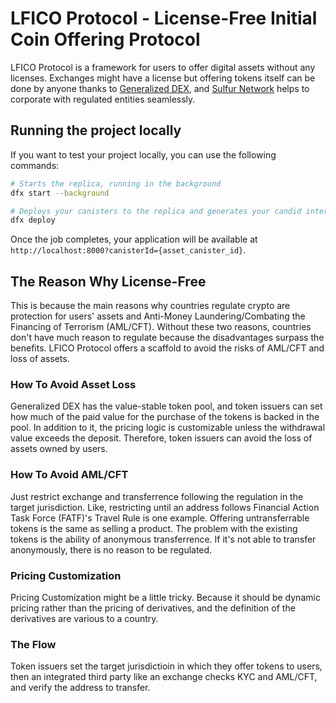 # LFICO Protocol - License-Free Initial Coin Offering Protocol

LFICO Protocol is a framework for users to offer digital assets without any licenses. Exchanges might have a license but offering tokens itself can be done by anyone thanks to [Generalized DEX](https://github.com/kentomisawa/generalized-dex), and [Sulfur Network](https://github.com/kentomisawa/sulfur) helps to corporate with regulated entities seamlessly.

## Running the project locally

If you want to test your project locally, you can use the following commands:

```bash
# Starts the replica, running in the background
dfx start --background

# Deploys your canisters to the replica and generates your candid interface
dfx deploy
```

Once the job completes, your application will be available at `http://localhost:8000?canisterId={asset_canister_id}`.

## The Reason Why License-Free

This is because the main reasons why countries regulate crypto are protection for users' assets and Anti-Money Laundering/Combating the Financing of Terrorism (AML/CFT). Without these two reasons, countries don't have much reason to regulate because the disadvantages surpass the benefits. LFICO Protocol offers a scaffold to avoid the risks of AML/CFT and loss of assets.

### How To Avoid Asset Loss

Generalized DEX has the value-stable token pool, and token issuers can set how much of the paid value for the purchase of the tokens is backed in the pool. In addition to it, the pricing logic is customizable unless the withdrawal value exceeds the deposit. Therefore, token issuers can avoid the loss of assets owned by users.  

### How To Avoid AML/CFT

Just restrict exchange and transferrence following the regulation in the target jurisdiction. Like, restricting until an address follows Financial Action Task Force (FATF)'s Travel Rule is one example. Offering untransferrable tokens is the same as selling a product. The problem with the existing tokens is the ability of anonymous transferrence. If it's not able to transfer anonymously, there is no reason to be regulated.

### Pricing Customization

Pricing Customization might be a little tricky. Because it should be dynamic pricing rather than the pricing of derivatives, and the definition of the derivatives are various to a country. 

### The Flow

Token issuers set the target jurisdictioin in which they offer tokens to users, then an integrated third party like an exchange checks KYC and AML/CFT, and verify the address to transfer.

